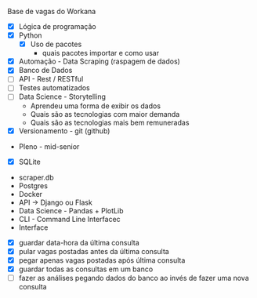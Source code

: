 Base de vagas do Workana
- [x] Lógica de programação
- [x] Python
	- [x] Uso de pacotes
		- quais pacotes importar e como usar
- [x] Automação - Data Scraping (raspagem de dados)
- [x] Banco de Dados 
- [ ] API - Rest / RESTful
- [ ] Testes automatizados
- [ ] Data Science - Storytelling
	- Aprendeu uma forma de exibir os dados
	- Quais são as tecnologias com maior demanda
	- Quais são as tecnologias mais bem remuneradas
- [x] Versionamento - git (github)
- Pleno - mid-senior
- [x] SQLite
- scraper.db
- Postgres
- Docker
- API -> Django ou Flask
- Data Science - Pandas + PlotLib
- CLI - Command Line Interfacec
- Interface
- [x] guardar data-hora da última consulta 
- [x] pular vagas postadas antes da última consulta
- [x] pegar apenas vagas postadas após última consulta
- [x] guardar todas as consultas em um banco
- [ ] fazer as análises pegando dados do banco ao invés de fazer uma nova consulta